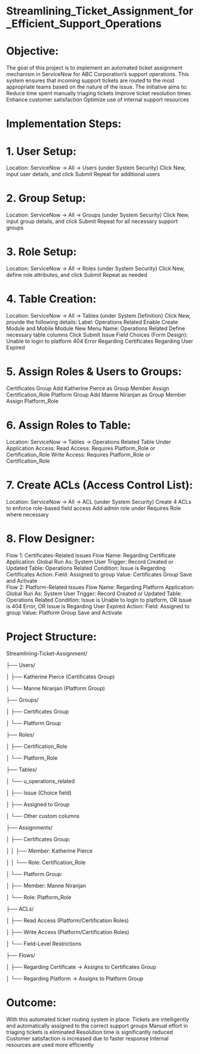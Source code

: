 # Streamlining_Ticket_Assignment_for_Efficient_Support_Operations
# Objective:
The goal of this project is to implement an automated ticket assignment mechanism in ServiceNow for ABC Corporation’s support operations. This system ensures that incoming support tickets are routed to the most appropriate teams based on the nature of the issue. The initiative aims to:
Reduce time spent manually triaging tickets
Improve ticket resolution times
Enhance customer satisfaction
Optimize use of internal support resources

# Implementation Steps:
# 1. User Setup:
Location: ServiceNow → All → Users (under System Security)
Click New, input user details, and click Submit
Repeat for additional users

# 2. Group Setup:
Location: ServiceNow → All → Groups (under System Security)
Click New, input group details, and click Submit
Repeat for all necessary support groups

# 3. Role Setup:
Location: ServiceNow → All → Roles (under System Security)
Click New, define role attributes, and click Submit
Repeat as needed

# 4. Table Creation:
Location: ServiceNow → All → Tables (under System Definition)
Click New, provide the following details:
Label: Operations Related
Enable Create Module and Mobile Module
New Menu Name: Operations Related
Define necessary table columns
Click Submit
Issue Field Choices (Form Design):
Unable to login to platform
404 Error
Regarding Certificates
Regarding User Expired

# 5. Assign Roles & Users to Groups:
Certificates Group
Add Katherine Pierce as Group Member
Assign Certification_Role
Platform Group
Add Manne Niranjan as Group Member
Assign Platform_Role

# 6. Assign Roles to Table:
Location: ServiceNow → Tables → Operations Related Table
Under Application Access:
Read Access: Requires Platform_Role or Certification_Role
Write Access: Requires Platform_Role or Certification_Role

# 7. Create ACLs (Access Control List): 
Location: ServiceNow → All → ACL (under System Security)
Create 4 ACLs to enforce role-based field access
Add admin role under Requires Role where necessary

# 8. Flow Designer:
Flow 1: Certificates-Related Issues
Flow Name: Regarding Certificate
Application: Global
Run As: System User
Trigger: Record Created or Updated
Table: Operations Related
Condition: Issue is Regarding Certificates
Action:
Field: Assigned to group
Value: Certificates Group
Save and Activate       
Flow 2: Platform-Related Issues
Flow Name: Regarding Platform
Application: Global
Run As: System User
Trigger: Record Created or Updated
Table: Operations Related
Condition:
Issue is Unable to login to platform, OR
Issue is 404 Error, OR
Issue is Regarding User Expired
Action:
Field: Assigned to group
Value: Platform Group
Save and Activate

# Project Structure:
Streamlining-Ticket-Assignment/

├── Users/

│   ├── Katherine Pierce (Certificates Group)

│   └── Manne Niranjan (Platform Group)

├── Groups/

│   ├── Certificates Group

│   └── Platform Group

├── Roles/

│   ├── Certification_Role

│   └── Platform_Role

├── Tables/

│   └── u_operations_related

│       ├── Issue (Choice field)

│       ├── Assigned to Group

│       └── Other custom columns

├── Assignments/

│   ├── Certificates Group:

│   │   ├── Member: Katherine Pierce

│   │   └── Role: Certification_Role

│   └── Platform Group:

│       ├── Member: Manne Niranjan

│       └── Role: Platform_Role

├── ACLs/

│   ├── Read Access (Platform/Certification Roles)

│   ├── Write Access (Platform/Certification Roles)

│   └── Field-Level Restrictions

├── Flows/

│   ├── Regarding Certificate → Assigns to Certificates Group

│   └── Regarding Platform → Assigns to Platform Group

# Outcome:
With this automated ticket routing system in place:
Tickets are intelligently and automatically assigned to the correct support groups
Manual effort in triaging tickets is eliminated
Resolution time is significantly reduced
Customer satisfaction is increased due to faster response
Internal resources are used more efficiently





